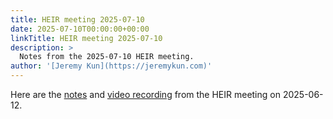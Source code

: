 ```yaml
---
title: HEIR meeting 2025-07-10
date: 2025-07-10T00:00:00+00:00
linkTitle: HEIR meeting 2025-07-10
description: >
  Notes from the 2025-07-10 HEIR meeting.
author: '[Jeremy Kun](https://jeremykun.com)'
---
```


Here are the
[notes](https://docs.google.com/document/d/17HaAzW2KZMlwgQwVttDblWY3Ta7ey5LvJ0XOKvnnLZE/edit?usp=sharing)
and [video recording](https://youtu.be/dCBWr05kOks) from the HEIR meeting on
2025-06-12.
